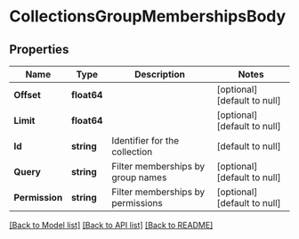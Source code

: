 # CollectionsGroupMembershipsBody

## Properties
Name | Type | Description | Notes
------------ | ------------- | ------------- | -------------
**Offset** | **float64** |  | [optional] [default to null]
**Limit** | **float64** |  | [optional] [default to null]
**Id** | **string** | Identifier for the collection | [default to null]
**Query** | **string** | Filter memberships by group names | [optional] [default to null]
**Permission** | **string** | Filter memberships by permissions | [optional] [default to null]

[[Back to Model list]](../README.md#documentation-for-models) [[Back to API list]](../README.md#documentation-for-api-endpoints) [[Back to README]](../README.md)

